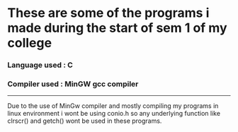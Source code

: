 # These are some of the programs i made during the start of sem 1 of my college

### Language used : C
### Compiler used : MinGW gcc compiler
________
Due to the use of MinGw compiler and mostly compiling my programs in linux environment i wont be using conio.h so any underlying function like clrscr() and getch() wont be used in these programs.
